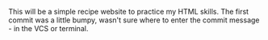This will be a simple recipe website to practice my HTML skills. The first commit was a little bumpy, wasn't sure where to enter the commit message - in the VCS or terminal. 